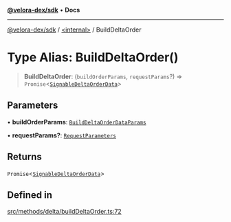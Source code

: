 [**@velora-dex/sdk**](../../README.md) • **Docs**

***

[@velora-dex/sdk](../../globals.md) / [\<internal\>](../README.md) / BuildDeltaOrder

# Type Alias: BuildDeltaOrder()

> **BuildDeltaOrder**: (`buildOrderParams`, `requestParams`?) => `Promise`\<[`SignableDeltaOrderData`](../../type-aliases/SignableDeltaOrderData.md)\>

## Parameters

• **buildOrderParams**: [`BuildDeltaOrderDataParams`](../../type-aliases/BuildDeltaOrderDataParams.md)

• **requestParams?**: [`RequestParameters`](RequestParameters.md)

## Returns

`Promise`\<[`SignableDeltaOrderData`](../../type-aliases/SignableDeltaOrderData.md)\>

## Defined in

[src/methods/delta/buildDeltaOrder.ts:72](https://github.com/paraswap/paraswap-sdk/blob/master/src/methods/delta/buildDeltaOrder.ts#L72)
